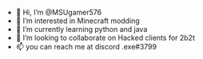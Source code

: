 - 👋 Hi, I’m @MSUgamer576
- 👀 I’m interested in Minecraft modding
- 🌱 I’m currently learning python and java
- 💞️ I’m looking to collaborate on Hacked clients for 2b2t
- 📫 you can reach me at discord .exe#3799

<!---
MSUgamer576/MSUgamer576 is a ✨ special ✨ repository because its `README.md` (this file) appears on your GitHub profile.
You can click the Preview link to take a look at your changes.
--->
